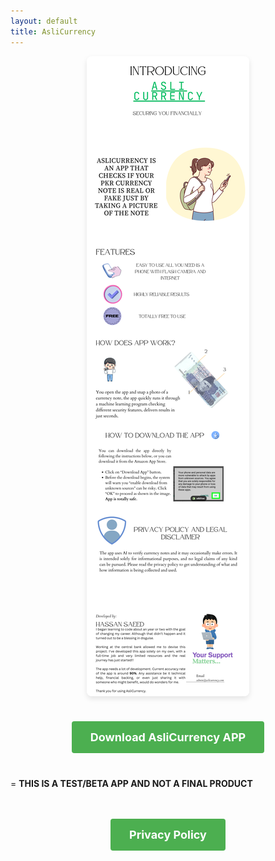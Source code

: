 ```yaml
---
layout: default
title: AsliCurrency
---
```


<style>
.gallery {
  display: flex;
  flex-wrap: wrap;
  justify-content: center;
  gap: 15px;
  margin-bottom: 30px;
}

.gallery img {
  max-width: 100%;
  height: auto;
  border-radius: 8px;
  box-shadow: 0 4px 8px rgba(0, 0, 0, 0.1);
}

.download-section {
  text-align: center;
  margin: 40px 0;
}

.button {
  display: inline-block;
  background-color: #4CAF50;
  color: white;
  padding: 15px 30px;
  text-decoration: none;
  border-radius: 4px;
  font-size: 18px;
  font-weight: bold;
  transition: background-color 0.3s;
}

.button:hover {
  background-color: #45a049;
}

.footer {
  text-align: center;
  margin-top: 3rem;
}
</style>

<!-- Banners -->
<div class="gallery">
  <img src="css/assets/top1.png" alt="Top banner">
</div>

<!-- Download button -->
<div class="download-section">
  <a class="button"
     href="https://github.com/nedge-developers/aslicurrency/releases/latest/download/Aslicurrency.apk"
     target="_blank" rel="noopener">
    Download AsliCurrency APP
  </a>
</div>
<div>
  <p> = <b>THIS IS A TEST/BETA APP AND NOT A FINAL PRODUCT</b> </p>
</div>
<!-- Footer -->
<div class="footer">
  <a class="button"
     href="/privacy/"
     target="_blank" rel="noopener">
    Privacy Policy
  </a>
</div>
